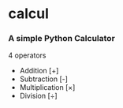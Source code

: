 # calcul
### A simple Python Calculator
4 operators
- Addition [+]
- Subtraction [-]
- Multiplication [×]
- Division [÷]
